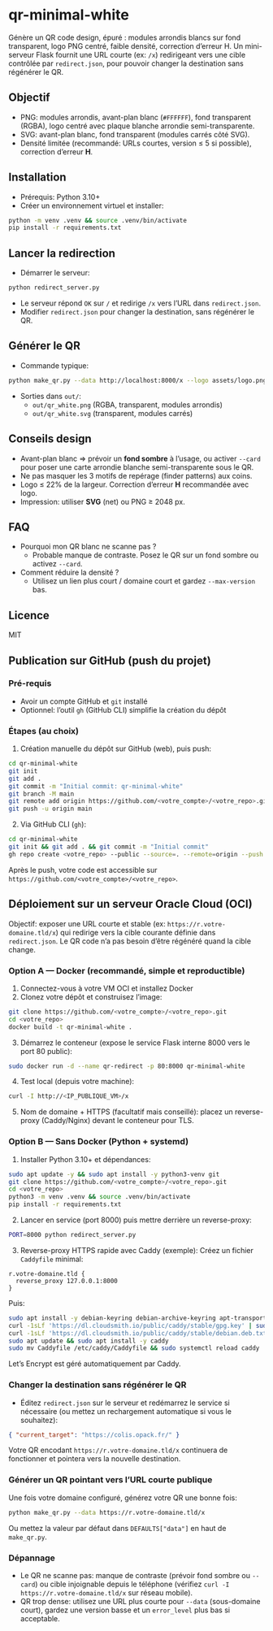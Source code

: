 # qr-minimal-white

Génère un QR code design, épuré : modules arrondis blancs sur fond transparent, logo PNG centré, faible densité, correction d’erreur H. Un mini-serveur Flask fournit une URL courte (ex: `/x`) redirigeant vers une cible contrôlée par `redirect.json`, pour pouvoir changer la destination sans régénérer le QR.

## Objectif
- PNG: modules arrondis, avant-plan blanc (`#FFFFFF`), fond transparent (RGBA), logo centré avec plaque blanche arrondie semi-transparente.
- SVG: avant-plan blanc, fond transparent (modules carrés côté SVG).
- Densité limitée (recommandé: URLs courtes, version ≤ 5 si possible), correction d’erreur **H**.

## Installation
- Prérequis: Python 3.10+
- Créer un environnement virtuel et installer:
```bash
python -m venv .venv && source .venv/bin/activate
pip install -r requirements.txt
```

## Lancer la redirection
- Démarrer le serveur:
```bash
python redirect_server.py
```
- Le serveur répond `OK` sur `/` et redirige `/x` vers l’URL dans `redirect.json`.
- Modifier `redirect.json` pour changer la destination, sans régénérer le QR.

## Générer le QR
- Commande typique:
```bash
python make_qr.py --data http://localhost:8000/x --logo assets/logo.png
```
- Sorties dans `out/`:
  - `out/qr_white.png` (RGBA, transparent, modules arrondis)
  - `out/qr_white.svg` (transparent, modules carrés)

## Conseils design
- Avant-plan blanc ⇒ prévoir un **fond sombre** à l’usage, ou activer `--card` pour poser une carte arrondie blanche semi-transparente sous le QR.
- Ne pas masquer les 3 motifs de repérage (finder patterns) aux coins.
- Logo ≤ 22% de la largeur. Correction d’erreur **H** recommandée avec logo.
- Impression: utiliser **SVG** (net) ou PNG ≥ 2048 px.

## FAQ
- Pourquoi mon QR blanc ne scanne pas ?
  - Probable manque de contraste. Posez le QR sur un fond sombre ou activez `--card`.
- Comment réduire la densité ?
  - Utilisez un lien plus court / domaine court et gardez `--max-version` bas.

## Licence
MIT

## Publication sur GitHub (push du projet)

### Pré-requis
- Avoir un compte GitHub et `git` installé
- Optionnel: l’outil `gh` (GitHub CLI) simplifie la création du dépôt

### Étapes (au choix)
1) Création manuelle du dépôt sur GitHub (web), puis push:
```bash
cd qr-minimal-white
git init
git add .
git commit -m "Initial commit: qr-minimal-white"
git branch -M main
git remote add origin https://github.com/<votre_compte>/<votre_repo>.git
git push -u origin main
```

2) Via GitHub CLI (`gh`):
```bash
cd qr-minimal-white
git init && git add . && git commit -m "Initial commit"
gh repo create <votre_repo> --public --source=. --remote=origin --push
```

Après le push, votre code est accessible sur `https://github.com/<votre_compte>/<votre_repo>`.

## Déploiement sur un serveur Oracle Cloud (OCI)

Objectif: exposer une URL courte et stable (ex: `https://r.votre-domaine.tld/x`) qui redirige vers la cible courante définie dans `redirect.json`. Le QR code n’a pas besoin d’être régénéré quand la cible change.

### Option A — Docker (recommandé, simple et reproductible)
1) Connectez-vous à votre VM OCI et installez Docker
2) Clonez votre dépôt et construisez l’image:
```bash
git clone https://github.com/<votre_compte>/<votre_repo>.git
cd <votre_repo>
docker build -t qr-minimal-white .
```
3) Démarrez le conteneur (expose le service Flask interne 8000 vers le port 80 public):
```bash
sudo docker run -d --name qr-redirect -p 80:8000 qr-minimal-white
```
4) Test local (depuis votre machine):
```bash
curl -I http://<IP_PUBLIQUE_VM>/x
```
5) Nom de domaine + HTTPS (facultatif mais conseillé): placez un reverse-proxy (Caddy/Nginx) devant le conteneur pour TLS.

### Option B — Sans Docker (Python + systemd)
1) Installer Python 3.10+ et dépendances:
```bash
sudo apt update -y && sudo apt install -y python3-venv git
git clone https://github.com/<votre_compte>/<votre_repo>.git
cd <votre_repo>
python3 -m venv .venv && source .venv/bin/activate
pip install -r requirements.txt
```
2) Lancer en service (port 8000) puis mettre derrière un reverse-proxy:
```bash
PORT=8000 python redirect_server.py
```
3) Reverse-proxy HTTPS rapide avec Caddy (exemple):
Créez un fichier `Caddyfile` minimal:
```
r.votre-domaine.tld {
  reverse_proxy 127.0.0.1:8000
}
```
Puis:
```bash
sudo apt install -y debian-keyring debian-archive-keyring apt-transport-https
curl -1sLf 'https://dl.cloudsmith.io/public/caddy/stable/gpg.key' | sudo tee /etc/apt/trusted.gpg.d/caddy-stable.asc
curl -1sLf 'https://dl.cloudsmith.io/public/caddy/stable/debian.deb.txt' | sudo tee /etc/apt/sources.list.d/caddy-stable.list
sudo apt update && sudo apt install -y caddy
sudo mv Caddyfile /etc/caddy/Caddyfile && sudo systemctl reload caddy
```
Let’s Encrypt est géré automatiquement par Caddy.

### Changer la destination sans régénérer le QR
- Éditez `redirect.json` sur le serveur et redémarrez le service si nécessaire (ou mettez un rechargement automatique si vous le souhaitez):
```json
{ "current_target": "https://colis.opack.fr/" }
```
Votre QR encodant `https://r.votre-domaine.tld/x` continuera de fonctionner et pointera vers la nouvelle destination.

### Générer un QR pointant vers l’URL courte publique
Une fois votre domaine configuré, générez votre QR une bonne fois:
```bash
python make_qr.py --data https://r.votre-domaine.tld/x
```
Ou mettez la valeur par défaut dans `DEFAULTS["data"]` en haut de `make_qr.py`.

### Dépannage
- Le QR ne scanne pas: manque de contraste (prévoir fond sombre ou `--card`) ou cible injoignable depuis le téléphone (vérifiez `curl -I https://r.votre-domaine.tld/x` sur réseau mobile).
- QR trop dense: utilisez une URL plus courte pour `--data` (sous-domaine court), gardez une version basse et un `error_level` plus bas si acceptable.
